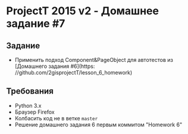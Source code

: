 ﻿# ProjectT 2015 v2 - Домашнее задание #7
## Задание
- Применить подход Component&PageObject для автотестов из [Домашнего задания #6](https:
//github.com/2gisprojectT/lesson_6_homework)

## Требования
- Python 3.x
- Браузер Firefox
- Колбасить код не в ветке `master`
- Решение домашнего задания 6 первым коммитом "Homework 6"
